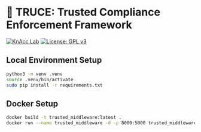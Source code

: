 # 🤝 TRUCE: Trusted Compliance Enforcement Framework
[![KnAcc Lab](https://tinyurl.com/knacclogo)](https://knacc.umbc.edu/) [![License: GPL v3](https://img.shields.io/badge/License-GPLv3-blue.svg)](./LICENSE)

## Local Environment Setup
```bash
python3 -m venv .venv
source .venv/bin/activate
sudo pip install -r requirements.txt
```

## Docker Setup
```bash
docker build -t trusted_middleware:latest .
docker run --name trusted_middleware -d -p 8000:5000 trusted_middleware:latest
```